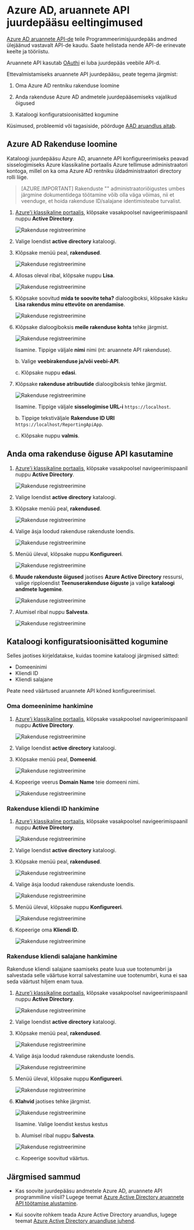<properties
    pageTitle="Eeltingimused Azure AD, aruannete API juurdepääsu. | Microsoft Azure'i"
    description="Lisateavet Azure AD, aruannete API juurdepääsu eeltingimused"
    services="active-directory"
    documentationCenter=""
    authors="dhanyahk"
    manager="femila"
    editor=""/>

<tags
    ms.service="active-directory"
    ms.devlang="na"
    ms.topic="article"
    ms.tgt_pltfrm="na"
    ms.workload="identity"
    ms.date="09/25/2016"
    ms.author="dhanyahk;markvi"/>

# <a name="prerequisites-to-access-the-azure-ad-reporting-api"></a>Azure AD, aruannete API juurdepääsu eeltingimused 

[Azure AD aruannete API-de](https://msdn.microsoft.com/library/azure/ad/graph/howto/azure-ad-reports-and-events-preview) teile Programmeerimisjuurdepääs andmed ülejäänud vastavalt API-de kaudu. Saate helistada nende API-de erinevate keelte ja tööriistu.

Aruannete API kasutab [OAuthi](https://msdn.microsoft.com/library/azure/dn645545.aspx) ei luba juurdepääs veebile API-d. 

Ettevalmistamiseks aruannete API juurdepääsu, peate tegema järgmist:

1. Oma Azure AD rentniku rakenduse loomine 

2. Anda rakenduse Azure AD andmetele juurdepääsemiseks vajalikud õigused

3. Kataloogi konfiguratsioonisätted kogumine

Küsimused, probleemid või tagasiside, pöörduge [AAD aruandlus aitab](mailto:aadreportinghelp@microsoft.com).


## <a name="create-an-azure-ad-application"></a>Azure AD Rakenduse loomine

Kataloogi juurdepääsu Azure AD, aruannete API konfigureerimiseks peavad sisselogimiseks Azure klassikaline portaalis Azure tellimuse administraatori kontoga, millel on ka oma Azure AD rentniku üldadministraatori directory rolli liige.

> [AZURE.IMPORTANT] Rakenduste "" administraatoriõigustes umbes järgmine dokumentidega töötamine võib olla väga võimas, nii et veenduge, et hoida rakenduse ID/salajane identimisteabe turvalist.


1. [Azure'i klassikaline portaalis](https://manage.windowsazure.com), klõpsake vasakpoolsel navigeerimispaanil nuppu **Active Directory**.

    ![Rakenduse registreerimine](./media/active-directory-reporting-api-prerequisites/01.png) 

2. Valige loendist **active directory** kataloogi.

3. Klõpsake menüü peal, **rakendused**.

    ![Rakenduse registreerimine](./media/active-directory-reporting-api-prerequisites/02.png) 

4. Allosas oleval ribal, klõpsake nuppu **Lisa**.

    ![Rakenduse registreerimine](./media/active-directory-reporting-api-prerequisites/03.png) 

5. Klõpsake soovitud **mida te soovite teha?** dialoogiboksi, klõpsake käsku **Lisa rakendus minu ettevõte on arendamise**. 

    ![Rakenduse registreerimine](./media/active-directory-reporting-api-prerequisites/04.png) 


6. Klõpsake dialoogiboksis **meile rakenduse kohta** tehke järgmist. 

    ![Rakenduse registreerimine](./media/active-directory-reporting-api-prerequisites/05.png) 

    lisamine. Tippige väljale **nimi** nimi (nt: aruannete API rakenduse).

    b. Valige **veebirakenduse ja/või veebi-API**.

    c. Klõpsake nuppu **edasi**.


7. Klõpsake **rakenduse atribuutide** dialoogiboksis tehke järgmist. 

    ![Rakenduse registreerimine](./media/active-directory-reporting-api-prerequisites/06.png) 

    lisamine. Tippige väljale **sisselogimise URL-i** `https://localhost`.

    b. Tippige tekstiväljale **Rakenduse ID URI** ```https://localhost/ReportingApiApp```.

    c. Klõpsake nuppu **valmis**.



## <a name="grant-your-application-permission-to-use-the-api"></a>Anda oma rakenduse õiguse API kasutamine

1. [Azure'i klassikaline portaalis](https://manage.windowsazure.com/), klõpsake vasakpoolsel navigeerimispaanil nuppu **Active Directory**.

    ![Rakenduse registreerimine](./media/active-directory-reporting-api-prerequisites/01.png) 

2. Valige loendist **active directory** kataloogi.

3. Klõpsake menüü peal, **rakendused**.

    ![Rakenduse registreerimine](./media/active-directory-reporting-api-prerequisites/02.png)


3. Valige äsja loodud rakenduse rakenduste loendis.

    ![Rakenduse registreerimine](./media/active-directory-reporting-api-prerequisites/07.png)

4. Menüü üleval, klõpsake nuppu **Konfigureeri**.

    ![Rakenduse registreerimine](./media/active-directory-reporting-api-prerequisites/08.png)


5. **Muude rakenduste õigused** jaotises **Azure Active Directory** ressursi, valige ripploendist **Teenuserakenduse õiguste** ja valige **kataloogi andmete lugemine**.

    ![Rakenduse registreerimine](./media/active-directory-reporting-api-prerequisites/09.png)


5. Alumisel ribal nuppu **Salvesta**.

    ![Rakenduse registreerimine](./media/active-directory-reporting-api-prerequisites/10.png)


## <a name="gather-configuration-settings-from-your-directory"></a>Kataloogi konfiguratsioonisätted kogumine

Selles jaotises kirjeldatakse, kuidas toomine kataloogi järgmised sätted:

- Domeeninimi
- Kliendi ID
- Kliendi salajane

Peate need väärtused aruannete API kõned konfigureerimisel. 


### <a name="get-your-domain-name"></a>Oma domeeninime hankimine

1. [Azure'i klassikaline portaalis](https://manage.windowsazure.com), klõpsake vasakpoolsel navigeerimispaanil nuppu **Active Directory**.

    ![Rakenduse registreerimine](./media/active-directory-reporting-api-prerequisites/01.png) 

2. Valige loendist **active directory** kataloogi.

3. Klõpsake menüü peal, **Domeenid**.

    ![Rakenduse registreerimine](./media/active-directory-reporting-api-prerequisites/11.png) 

4. Kopeerige veerus **Domain Name** teie domeeni nimi.

    ![Rakenduse registreerimine](./media/active-directory-reporting-api-prerequisites/12.png) 


### <a name="get-the-applications-client-id"></a>Rakenduse kliendi ID hankimine

1. [Azure'i klassikaline portaalis](https://manage.windowsazure.com), klõpsake vasakpoolsel navigeerimispaanil nuppu **Active Directory**.

    ![Rakenduse registreerimine](./media/active-directory-reporting-api-prerequisites/01.png) 

2. Valige loendist **active directory** kataloogi.

3. Klõpsake menüü peal, **rakendused**.

    ![Rakenduse registreerimine](./media/active-directory-reporting-api-prerequisites/02.png) 

4. Valige äsja loodud rakenduse rakenduste loendis.

    ![Rakenduse registreerimine](./media/active-directory-reporting-api-prerequisites/07.png)

4. Menüü üleval, klõpsake nuppu **Konfigureeri**.

    ![Rakenduse registreerimine](./media/active-directory-reporting-api-prerequisites/08.png)

4. Kopeerige oma **Kliendi ID**.

    ![Rakenduse registreerimine](./media/active-directory-reporting-api-prerequisites/13.png)


### <a name="get-the-applications-client-secret"></a>Rakenduse kliendi salajane hankimine

Rakenduse kliendi salajane saamiseks peate luua uue tootenumbri ja salvestada selle väärtuse korral salvestamine uue tootenumbri, kuna ei saa seda väärtust hiljem enam tuua.

1. [Azure'i klassikaline portaalis](https://manage.windowsazure.com), klõpsake vasakpoolsel navigeerimispaanil nuppu **Active Directory**.

    ![Rakenduse registreerimine](./media/active-directory-reporting-api-prerequisites/01.png) 

2. Valige loendist **active directory** kataloogi.

3. Klõpsake menüü peal, **rakendused**.

    ![Rakenduse registreerimine](./media/active-directory-reporting-api-prerequisites/02.png) 

4. Valige äsja loodud rakenduse rakenduste loendis.

    ![Rakenduse registreerimine](./media/active-directory-reporting-api-prerequisites/07.png)

4. Menüü üleval, klõpsake nuppu **Konfigureeri**.

    ![Rakenduse registreerimine](./media/active-directory-reporting-api-prerequisites/08.png)

5. **Klahvid** jaotises tehke järgmist. 

    ![Rakenduse registreerimine](./media/active-directory-reporting-api-prerequisites/14.png)

    lisamine. Valige loendist kestus kestus

    b. Alumisel ribal nuppu **Salvesta**.

    ![Rakenduse registreerimine](./media/active-directory-reporting-api-prerequisites/10.png)

    c. Kopeerige soovitud väärtus.

## <a name="next-steps"></a>Järgmised sammud

- Kas soovite juurdepääsu andmetele Azure AD, aruannete API programmiline viisil? Lugege teemat [Azure Active Directory aruannete API töötamise alustamine](active-directory-reporting-api-getting-started.md).

- Kui soovite rohkem teada Azure Active Directory aruandlus, lugege teemat [Azure Active Directory aruandluse juhend](active-directory-reporting-guide.md).  
